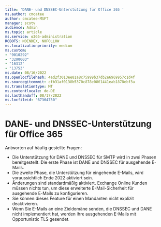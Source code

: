 ```yaml
---
title: 'DANE- und DNSSEC-Unterstützung für Office 365 '
ms.author: cmcatee
author: cmcatee-MSFT
manager: scotv
audience: Admin
ms.topic: article
ms.service: o365-administration
ROBOTS: NOINDEX, NOFOLLOW
ms.localizationpriority: medium
ms.custom:
- "9010292"
- "3200003"
- "16312"
- "13753"
ms.date: 08/16/2022
ms.openlocfilehash: 4ad2f3013ee81a8c75999b37db2e6969957c1d4f
ms.sourcegitcommit: cfb31af0138b5370c878e0801441eab1878ebf3a
ms.translationtype: MT
ms.contentlocale: de-DE
ms.lasthandoff: 08/17/2022
ms.locfileid: "67364750"
---
```

# <a name="dane-and-dnssec-support-for-office-365"></a>DANE- und DNSSEC-Unterstützung für Office 365

Antworten auf häufig gestellte Fragen:

- Die Unterstützung für DANE und DNSSEC für SMTP wird in zwei Phasen bereitgestellt. Die erste Phase ist DANE und DNSSEC für ausgehende E-Mails.
- Die zweite Phase, die Unterstützung für eingehende E-Mails, wird voraussichtlich Ende 2022 aktiviert sein.
- Änderungen sind standardmäßig aktiviert. Exchange Online Kunden müssen nichts tun, um diese erweiterte E-Mail-Sicherheit für ausgehende E-Mails zu konfigurieren.
- Sie können dieses Feature für einen Mandanten nicht explizit deaktivieren.
- Wenn Sie E-Mails an eine Zieldomäne senden, die DNSSEC und DANE nicht implementiert hat, werden Ihre ausgehenden E-Mails mit Opportunistic TLS gesendet.
